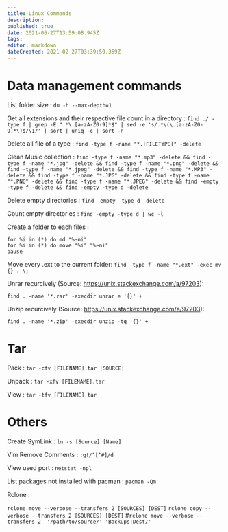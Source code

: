 ```yaml
---
title: Linux Commands
description: 
published: true
date: 2021-06-27T13:59:08.945Z
tags: 
editor: markdown
dateCreated: 2021-02-27T03:39:50.359Z
---
```


# Data management commands

List folder size : `du -h --max-depth=1`

Get all extensions and their respective file count in a directory : `find ./ -type f | grep -E ".*\.[a-zA-Z0-9]*$" | sed -e 's/.*\(\.[a-zA-Z0-9]*\)$/\1/' | sort | uniq -c | sort -n`

Delete all file of a type : `find -type f -name "*.[FILETYPE]" -delete`

Clean Music collection : `find -type f -name "*.mp3" -delete && find -type f -name "*.jpg" -delete && find -type f -name "*.png" -delete && find -type f -name "*.jpeg" -delete && find -type f -name "*.MP3" -delete && find -type f -name "*.JPG" -delete && find -type f -name "*.PNG" -delete && find -type f -name "*.JPEG" -delete && find -empty -type f -delete && find -empty -type d -delete`

Delete empty directories :
`find -empty -type d -delete`

Count empty directories :
`find -empty -type d | wc -l`

Create a folder to each files :
```
for %i in (*) do md "%~ni"
for %i in (*) do move "%i" "%~ni"
pause
```


Move every .ext to the current folder:
`find -type f -name "*.ext" -exec mv {} . \;`

Unrar recurcively (Source: https://unix.stackexchange.com/a/97203):

`find . -name '*.rar' -execdir unrar e '{}' +`

Unzip recurcively (Source: https://unix.stackexchange.com/a/97203):

`find . -name '*.zip' -execdir unzip -tq '{}' +`


# Tar

Pack :
`tar -cfv [FILENAME].tar [SOURCE]`

Unpack :
`tar -xfv [FILENAME].tar`

View :
`tar -tfv [FILENAME].tar`

# Others

Create SymLink : `ln -s [Source] [Name]`

Vim Remove Comments : `:g!/^[^#]/d`

View used port : `netstat -npl`

List packages not installed with pacman : `pacman -Qm`

Rclone :

`rclone move --verbose --transfers 2 [SOURCES] [DEST]`
`rclone copy --verbose --transfers 2 [SOURCES] [DEST]`
#`rclone move --verbose --transfers 2  '/path/to/source/' 'Backups:Dest/'`
